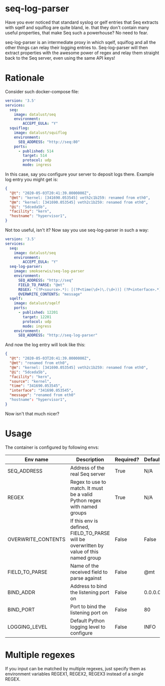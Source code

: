 seq-log-parser
==============

Have you ever noticed that standard syslog or gelf
entries that Seq extracts with sqelf and squiflog are
quite bland, ie. that they don't contain many useful properties,
that make Seq such a powerhouse? No need to fear.

seq-log-parser is an intermediate proxy in which
sqelf, squiflog and all the other things can relay
their logging entries to. Seq-log-parser will then
extract properties with the awesome power of regex
and relay them straight back to the Seq server,
even using the same API keys!

# Rationale

Consider such docker-compose file:

```yaml
version: '3.5'
services:
  seq:
    image: datalust/seq
    environment:
        ACCEPT_EULA: "Y"
  squiflog:
    image: datalust/squiflog
    environment:
      SEQ_ADDRESS: "http://seq:80"
    ports:
      - published: 514
        target: 514
        protocol: udp
        mode: ingress
```

In this case, say you configure your server to deposit
logs there. Example log entry you might get is:

```json
{
  "@t": "2020-05-03T20:41:39.0000000Z",
  "@mt": "kernel: [341690.053545] veth2c1b259: renamed from eth0",
  "@m": "kernel: [341690.053545] veth2c1b259: renamed from eth0",
  "@i": "5dceda5b",
  "facility": "kern",
  "hostname": "hypervisor1",
}
```

Not too useful, isn't it? Now say you use seq-log-parser in 
such a way:

```yaml
version: '3.5'
services:
  seq:
    image: datalust/seq
    environment:
        ACCEPT_EULA: "Y"
  seq-log-parser:
    image: smokserwis/seq-log-parser
    environment:
      SEQ_ADDRESS: "http://seq"
      FIELD_TO_PARSE: "@mt"
      REGEX: "(?P<source>.*): [(?P<time(\d+)\.(\d+))] (?P<interface>.*): (?P<message>.*)"
      OVERWRITE_CONTENTS: "message"
  sqelf:
    image: datalust/sqelf
    ports:
      - published: 12201
        target: 12201
        protocol: udp
        mode: ingress
    environment:
      SEQ_ADDRESS: "http://seq-log-parser"
```

And now the log entry will look like this:

```json
{
  "@t": "2020-05-03T20:41:39.0000000Z",
  "@mt": "renamed from eth0",
  "@m": "kernel: [341690.053545] veth2c1b259: renamed from eth0",
  "@i": "5dceda5b",
  "facility": "kern", 
  "source": "kernel",
  "time": "341690.053545", 
  "interface": "341690.053545",
  "message": "renamed from eth0"
  "hostname": "hypervisor1",
}
```

Now isn't that much nicer?

# Usage

The container is configured by following envs:

| Env name           | Description                                                                             | Required? | Default |
|--------------------|-----------------------------------------------------------------------------------------|-----------|---------|
| SEQ_ADDRESS        | Address of the real Seq server                                                          | True      | N/A     |
| REGEX              | Regex to use to match. It must be a valid Python regex with named groups                | True      | N/A     |
| OVERWRITE_CONTENTS | If this env is defined, FIELD_TO_PARSE will be overwritten by value of this named group | False     | False   |
| FIELD_TO_PARSE     | Name of the received field to parse against                                             | False     | @mt     |
| BIND_ADDR          | Address to bind the listening port on                                                   | False     | 0.0.0.0 |
| BIND_PORT          | Port to bind the listening port on                                                      | False     | 80      |
| LOGGING_LEVEL      | Default Python logging level to configure                                               | False     | INFO    |

# Multiple regexes

If you input can be matched by multiple regexes, just specify them as environment variables REGEX1, REGEX2, REGEX3 instead of a single REGEX. 